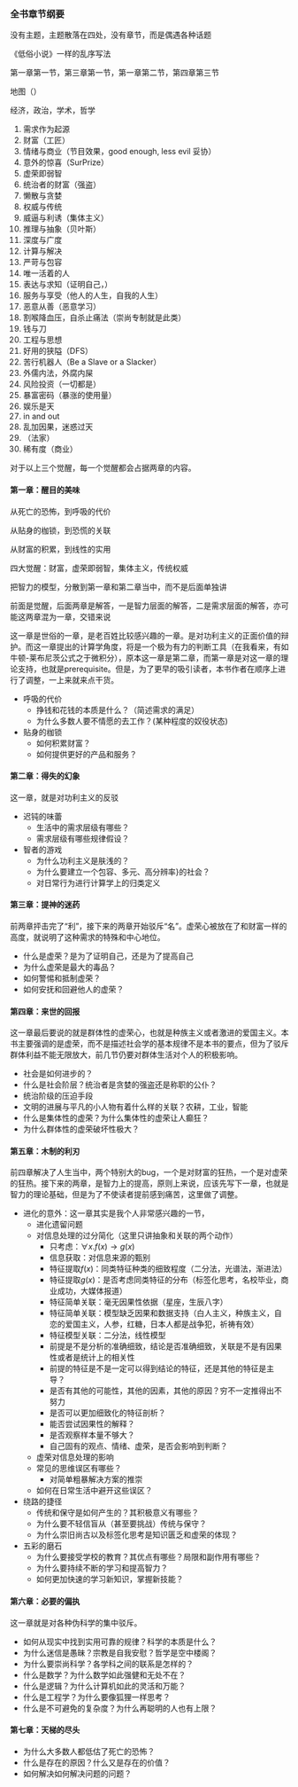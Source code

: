 ### 全书章节纲要

没有主题，主题散落在四处，没有章节，而是偶遇各种话题

《低俗小说》一样的乱序写法

第一章第一节，第三章第一节，第一章第二节，第四章第三节

地图（）

经济，政治，学术，哲学

1. 需求作为起源
1. 财富（工匠）
1. 情绪与商业（节目效果，good enough, less evil 妥协）
1. 意外的惊喜（SurPrize）
1. 虚荣即弱智
1. 统治者的财富（强盗）
1. 懒散与贪婪
1. 权威与传统
1. 威逼与利诱（集体主义）
1. 推理与抽象（贝叶斯）
1. 深度与广度
1. 计算与解决
1. 严苛与包容
1. 唯一活着的人
1. 表达与求知（证明自己，）
1. 服务与享受（他人的人生，自我的人生）
1. 恶意从善（恶意学习）
1. 割喉降血压，自杀止痛法（崇尚专制就是此类）
1. 钱与刀
1. 工程与思想
1. 好用的狭隘（DFS）
1. 苦行机器人（Be a Slave or a Slacker）
1. 外儒内法，外腐内屎
1. 风险投资（一切都是）
1. 暴富密码（暴涨的使用量）
1. 娱乐是天
1. in and out
1. 乱加因果，迷惑过天
1. （法家）
1. 稀有度（商业）

对于以上三个觉醒，每一个觉醒都会占据两章的内容。

#### 第一章：醒目的美味

从死亡的恐怖，到呼吸的代价

从贴身的枷锁，到恐慌的关联

从财富的积累，到线性的实用

四大觉醒：财富，虚荣即弱智，集体主义，传统权威

把智力的模型，分散到第一章和第二章当中，而不是后面单独讲

前面是觉醒，后面两章是解答，一是智力层面的解答，二是需求层面的解答，亦可能这两章混为一章，交错来说

这一章是世俗的一章，是老百姓比较感兴趣的一章。是对功利主义的正面价值的辩护。而这一章提出的计算学角度，将是一个极为有力的判断工具（在我看来，有如牛顿-莱布尼茨公式之于微积分），原本这一章是第二章，而第一章是对这一章的理论支持，也就是prerequisite。但是，为了更早的吸引读者，本书作者在顺序上进行了调整，一上来就来点干货。

- 呼吸的代价  
    - 挣钱和花钱的本质是什么？（简述需求的满足）
    - 为什么多数人要不情愿的去工作？(某种程度的奴役状态)
- 贴身的枷锁
    - 如何积累财富？
    - 如何提供更好的产品和服务？


#### 第二章：得失的幻象

这一章，就是对功利主义的反驳

- 迟钝的味蕾
    - 生活中的需求层级有哪些？
    - 需求层级有哪些规律假设？
- 智者的游戏
    - 为什么功利主义是肤浅的？
    - 为什么要建立一个包容、多元、高分辨率}的社会？
    - 对日常行为进行计算学上的归类定义

#### 第三章：提神的迷药

前两章抨击完了“利”，接下来的两章开始驳斥“名”。虚荣心被放在了和财富一样的高度，就说明了这种需求的特殊和中心地位。

- 什么是虚荣？是为了证明自己，还是为了提高自己
- 为什么虚荣是最大的毒品？
- 如何警惕和抵制虚荣？
- 如何安抚和回避他人的虚荣？


#### 第四章：来世的回报

这一章最后要说的就是群体性的虚荣心，也就是种族主义或者激进的爱国主义。本书主要强调的是虚荣，而不是描述社会学的基本规律不是本书的要点，但为了驳斥群体利益不能无限放大，前几节仍要对群体生活对个人的积极影响。

- 社会是如何进步的？
- 什么是社会阶层？统治者是贪婪的强盗还是称职的公仆？
- 统治阶级的压迫手段
- 文明的进展与平凡的小人物有着什么样的关联？农耕，工业，智能
- 什么是集体性的虚荣？为什么集体性的虚荣让人癫狂？
- 为什么群体性的虚荣破坏性极大？


#### 第五章：木制的利刃

前四章解决了人生当中，两个特别大的bug，一个是对财富的狂热，一个是对虚荣的狂热。接下来的两章，是智力上的提高，原则上来说，应该先写下一章，也就是智力的理论基础，但是为了不使读者提前感到痛苦，这里做了调整。

- 进化的意外：这一章其实是我个人非常感兴趣的一节， 
    - 进化遗留问题
    - 对信息处理的过分简化（这里只讲抽象和关联的两个动作）
        - 只考虑：$\forall x.f(x)\rightarrow g(x)$
        - 信息获取：对信息来源的甄别
        - 特征提取$f(x)$：同类特征种类的细致程度（二分法，光谱法，渐进法）
        - 特征提取$g(x)$：是否考虑同类特征的分布（标签化思考，名校毕业，商业成功，大媒体报道）
        - 特征简单关联：毫无因果性依据（星座，生辰八字）
        - 特征简单关联：模型缺乏因果和数据支持（白人主义，种族主义，自恋的爱国主义，人参，红糖，日本人都是战争犯，祈祷有效）
        - 特征模型关联：二分法，线性模型
        - 前提是不是分析的准确细致，结论是否准确细致，关联是不是有因果性或者是统计上的相关性
        - 前提的特征是不是一定可以得到结论的特征，还是其他的特征是主导？
        - 是否有其他的可能性，其他的因素，其他的原因？穷不一定推得出不努力
        - 是否可以更加细致化的特征剖析？
        - 能否尝试因果性的解释？
        - 是否观察样本量不够大？
        - 自己固有的观点、情绪、虚荣，是否会影响到判断？
    - 虚荣对信息处理的影响
    - 常见的思维误区有哪些？
      - 对简单粗暴解决方案的推崇
    - 如何在日常生活中避开这些误区？ 
- 绕路的捷径
    - 传统和保守是如何产生的？其积极意义有哪些？
    - 为什么要不轻信盲从（甚至要挑战）传统与保守？
    - 为什么崇旧尚古以及标签化思考是知识匮乏和虚荣的体现？
- 五彩的磨石
    - 为什么要接受学校的教育？其优点有哪些？局限和副作用有哪些？
    - 为什么要持续不断的学习和提高智力？
    - 如何更加快速的学习新知识，掌握新技能？
  
#### 第六章：必要的偏执

这一章就是对各种伪科学的集中驳斥。

- 如何从现实中找到实用可靠的规律？科学的本质是什么？
- 为什么迷信是愚昧？宗教是自我安慰？哲学是空中楼阁？
- 为什么要崇尚科学？各学科之间的联系是怎样的？
- 什么是数学？为什么数学如此强健和无处不在？
- 什么是逻辑？为什么计算机如此的灵活和万能？
- 什么是工程学？为什么要像狐狸一样思考？
- 什么是不可避免的复杂度？为什么再聪明的人也有上限？


#### 第七章：天梯的尽头

- 为什么大多数人都低估了死亡的恐怖？
- 什么是存在的原因？什么又是存在的价值？
- 如何解决如何解决问题的问题？
